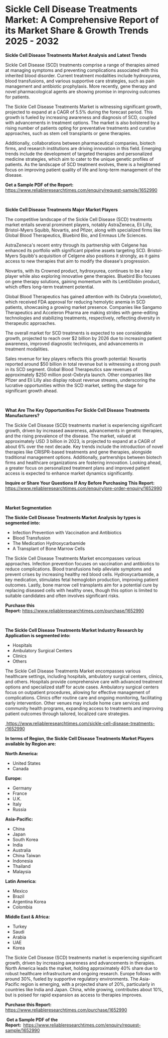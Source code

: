 <p><h1>Sickle Cell Disease Treatments Market: A Comprehensive Report of its Market Share & Growth Trends 2025 - 2032</h1></p><p><strong>Sickle Cell Disease Treatments Market Analysis and Latest Trends</strong></p>
<p><p>Sickle Cell Disease (SCD) treatments comprise a range of therapies aimed at managing symptoms and preventing complications associated with this inherited blood disorder. Current treatment modalities include hydroxyurea, blood transfusions, and various supportive care strategies, such as pain management and antibiotic prophylaxis. More recently, gene therapy and novel pharmacological agents are showing promise in improving outcomes for patients.</p><p>The Sickle Cell Disease Treatments Market is witnessing significant growth, projected to expand at a CAGR of 5.5% during the forecast period. This growth is fueled by increasing awareness and diagnosis of SCD, coupled with advancements in treatment options. The market is also bolstered by a rising number of patients opting for preventative treatments and curative approaches, such as stem cell transplants or gene therapies. </p><p>Additionally, collaborations between pharmaceutical companies, biotech firms, and research institutions are driving innovation in this field. Emerging trends include the development of targeted therapies and personalized medicine strategies, which aim to cater to the unique genetic profiles of patients. As the landscape of SCD treatment evolves, there is a heightened focus on improving patient quality of life and long-term management of the disease.</p></p>
<p><strong>Get a Sample PDF of the Report:&nbsp;</strong> <a href="https://www.reliableresearchtimes.com/enquiry/request-sample/1652990?utm_campaign=3455&utm_medium=2&utm_source=Github&utm_content=ia&utm_term=16042025&utm_id=sickle-cell-disease-treatments">https://www.reliableresearchtimes.com/enquiry/request-sample/1652990</a></p>
<p>&nbsp;</p>
<p><strong>Sickle Cell Disease Treatments Major Market Players</strong></p>
<p><p>The competitive landscape of the Sickle Cell Disease (SCD) treatments market entails several prominent players, notably AstraZeneca, Eli Lilly, Bristol-Myers Squibb, Novartis, and Pfizer, along with specialized firms like Global Blood Therapeutics, Bluebird Bio, and Emmaus Life Sciences.</p><p>AstraZeneca's recent entry through its partnership with Celgene has enhanced its portfolio with significant pipeline assets targeting SCD. Bristol-Myers Squibb's acquisition of Celgene also positions it strongly, as it gains access to new therapies that aim to modify the disease's progression. </p><p>Novartis, with its Crowned product, hydroxyurea, continues to be a key player while also exploring innovative gene therapies. Bluebird Bio focuses on gene therapy solutions, gaining momentum with its LentiGlobin product, which offers long-term treatment potential. </p><p>Global Blood Therapeutics has gained attention with its Oxbryta (voxelotor), which received FDA approval for reducing hemolytic anemia in SCD patients, showcasing a growing market presence. Companies like Sangamo Therapeutics and Acceleron Pharma are making strides with gene-editing technologies and stabilizing treatments, respectively, reflecting diversity in therapeutic approaches.</p><p>The overall market for SCD treatments is expected to see considerable growth, projected to reach over $2 billion by 2026 due to increasing patient awareness, improved diagnostic techniques, and advancements in treatment modalities.</p><p>Sales revenue for key players reflects this growth potential: Novartis reported around $50 billion in total revenue but is witnessing a strong push in its SCD segment. Global Blood Therapeutics saw revenues of approximately $250 million post-Oxbryta launch. Other companies like Pfizer and Eli Lilly also display robust revenue streams, underscoring the lucrative opportunities within the SCD market, setting the stage for significant growth ahead.</p></p>
<p>&nbsp;</p>
<p><strong>What Are The Key Opportunities For Sickle Cell Disease Treatments Manufacturers?</strong></p>
<p><p>The Sickle Cell Disease (SCD) treatments market is experiencing significant growth, driven by increased awareness, advancements in genetic therapies, and the rising prevalence of the disease. The market, valued at approximately USD 3 billion in 2023, is projected to expand at a CAGR of about 6% over the next decade. Key trends include the introduction of novel therapies like CRISPR-based treatments and gene therapies, alongside traditional management options. Additionally, partnerships between biotech firms and healthcare organizations are fostering innovation. Looking ahead, a greater focus on personalized treatment plans and improved patient access is expected to enhance market dynamics significantly.</p></p>
<p><strong>Inquire or Share Your Questions If Any Before Purchasing This Report:</strong> <a href="https://www.reliableresearchtimes.com/enquiry/pre-order-enquiry/1652990?utm_campaign=3455&utm_medium=2&utm_source=Github&utm_content=ia&utm_term=16042025&utm_id=sickle-cell-disease-treatments">https://www.reliableresearchtimes.com/enquiry/pre-order-enquiry/1652990</a></p>
<p>&nbsp;</p>
<p><strong>Market Segmentation</strong></p>
<p><strong>The Sickle Cell Disease Treatments Market Analysis by types is segmented into:</strong></p>
<p><ul><li>Infection Prevention with Vaccination and Antibiotics</li><li>Blood Transfusion</li><li>The Medication Hydroxycarbamide</li><li>A Transplant of Bone Marrow Cells</li></ul></p>
<p><p>The Sickle Cell Disease Treatments Market encompasses various approaches. Infection prevention focuses on vaccination and antibiotics to reduce complications. Blood transfusions help alleviate symptoms and prevent crises by increasing healthy red blood cells. Hydroxycarbamide, a key medication, stimulates fetal hemoglobin production, improving patient outcomes. Lastly, bone marrow cell transplants aim for a potential cure by replacing diseased cells with healthy ones, though this option is limited to suitable candidates and often involves significant risks.</p></p>
<p><strong>Purchase this Report:&nbsp;</strong><a href="https://www.reliableresearchtimes.com/purchase/1652990?utm_campaign=3455&utm_medium=2&utm_source=Github&utm_content=ia&utm_term=16042025&utm_id=sickle-cell-disease-treatments">https://www.reliableresearchtimes.com/purchase/1652990</a></p>
<p>&nbsp;</p>
<p><strong>The Sickle Cell Disease Treatments Market Industry Research by Application is segmented into:</strong></p>
<p><ul><li>Hospitals</li><li>Ambulatory Surgical Centers</li><li>Clinics</li><li>Others</li></ul></p>
<p><p>The Sickle Cell Disease Treatments Market encompasses various healthcare settings, including hospitals, ambulatory surgical centers, clinics, and others. Hospitals provide comprehensive care with advanced treatment options and specialized staff for acute cases. Ambulatory surgical centers focus on outpatient procedures, allowing for effective management of complications. Clinics offer routine care and ongoing monitoring, facilitating early intervention. Other venues may include home care services and community health programs, expanding access to treatments and improving patient outcomes through tailored, localized care strategies.</p></p>
<p><a href="https://www.reliableresearchtimes.com/sickle-cell-disease-treatments-r1652990?utm_campaign=3455&utm_medium=2&utm_source=Github&utm_content=ia&utm_term=16042025&utm_id=sickle-cell-disease-treatments">&nbsp;https://www.reliableresearchtimes.com/sickle-cell-disease-treatments-r1652990</a></p>
<p><strong>In terms of Region, the Sickle Cell Disease Treatments Market Players available by Region are:</strong></p>
<p>
    <p> <strong> North America: </strong>
        <ul>
            <li>United States</li>
            <li>Canada</li>
        </ul>
        </p> 
    <p> <strong> Europe: </strong>
        <ul>
            <li>Germany</li>
            <li>France</li>
            <li>U.K.</li>
            <li>Italy</li>
            <li>Russia</li>
        </ul>
        </p> 
    <p> <strong> Asia-Pacific: </strong>
        <ul>
            <li>China</li>
            <li>Japan</li>
            <li>South Korea</li>
            <li>India</li>
            <li>Australia</li>
            <li>China Taiwan</li>
            <li>Indonesia</li>
            <li>Thailand</li>
            <li>Malaysia</li>
        </ul>
        </p> 
    <p> <strong> Latin America: </strong>
        <ul>
            <li>Mexico</li>
            <li>Brazil</li>
            <li>Argentina Korea</li>
            <li>Colombia</li>
        </ul>
        </p> 
    <p> <strong> Middle East & Africa: </strong>
        <ul>
            <li>Turkey</li>
            <li>Saudi</li>
            <li>Arabia</li>
            <li>UAE</li>
            <li>Korea</li>
        </ul>
    </p>
    </p>
<p><p>The Sickle Cell Disease (SCD) treatments market is experiencing significant growth, driven by increasing awareness and advancements in therapies. North America leads the market, holding approximately 40% share due to robust healthcare infrastructure and ongoing research. Europe follows with around 30%, fueled by supportive regulatory environments. The Asia-Pacific region is emerging, with a projected share of 20%, particularly in countries like India and Japan. China, while growing, contributes about 10%, but is poised for rapid expansion as access to therapies improves.</p></p>
<p><strong>Purchase this Report: </strong><a href="https://www.reliableresearchtimes.com/purchase/1652990?utm_campaign=3455&utm_medium=2&utm_source=Github&utm_content=ia&utm_term=16042025&utm_id=sickle-cell-disease-treatments">https://www.reliableresearchtimes.com/purchase/1652990</a></p>
<p>&nbsp;<strong>Get a Sample PDF of the Report:&nbsp;&nbsp;</strong><a href="https://www.reliableresearchtimes.com/enquiry/request-sample/1652990?utm_campaign=3455&utm_medium=2&utm_source=Github&utm_content=ia&utm_term=16042025&utm_id=sickle-cell-disease-treatments">https://www.reliableresearchtimes.com/enquiry/request-sample/1652990</a></p>
<p><strong></strong></p>
<p><p></p><p></p><p></p></p>